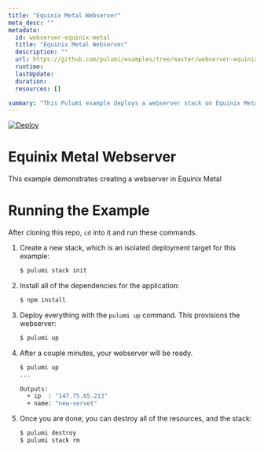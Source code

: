 ```yaml
---
title: "Equinix Metal Webserver"
meta_desc: ""
metadata:
  id: webserver-equinix-metal
  title: "Equinix Metal Webserver"
  description: ""
  url: https://github.com/pulumi/examples/tree/master/webserver-equinix-metal
  runtime: 
  lastUpdate: 
  duration: 
  resources: []

summary: "This Pulumi example deploys a webserver stack on Equinix Metal, a bare-metal cloud provider. It uses the programming language JavaScript to provision and manage infrastructure. This example creates and configures AWS services such as EC2 instances, S3 buckets, and IAM roles for hosting a website. It also configures external-facing resources such as routing tables and Firewall rules. The example serves the general use case of providing the necessary infrastructure needed to deploy a website."
---
```


[![Deploy](https://get.pulumi.com/new/button.svg)](https://app.pulumi.com/new?template=https://github.com/pulumi/examples/blob/master/equinix-metal-ts-webserver/README.md)

# Equinix Metal Webserver

This example demonstrates creating a webserver in Equinix Metal

# Running the Example

After cloning this repo, `cd` into it and run these commands.

1. Create a new stack, which is an isolated deployment target for this example:

    ```bash
    $ pulumi stack init
    ```
   
1. Install all of the dependencies for the application:

    ```bash
    $ npm install
    ```

1. Deploy everything with the `pulumi up` command. This provisions the webserver:

    ```bash
    $ pulumi up
    ```

1. After a couple minutes, your webserver will be ready.

    ```bash
    $ pulumi up
    ...

    Outputs:
      + ip  : "147.75.65.213"
      + name: "new-vervet"
    ```

1. Once you are done, you can destroy all of the resources, and the stack:

    ```bash
    $ pulumi destroy
    $ pulumi stack rm
    ```

